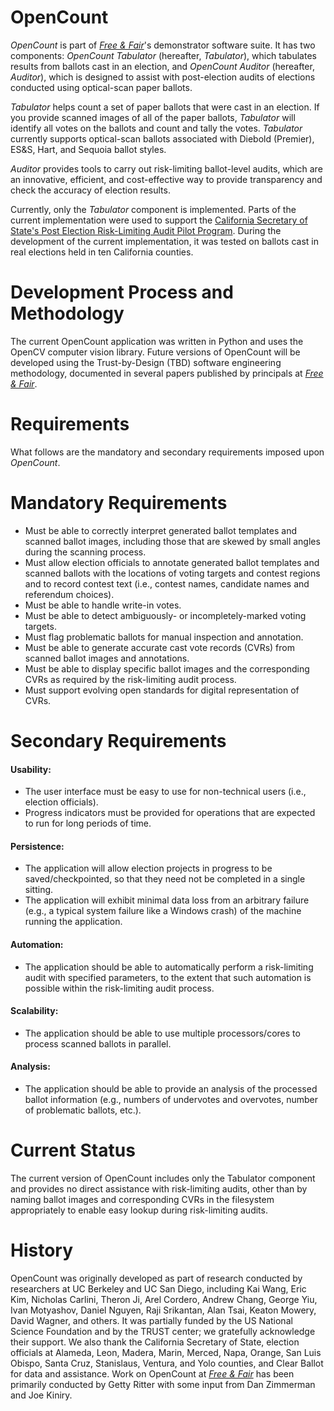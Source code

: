 OpenCount
===

*OpenCount* is part of [*Free & Fair*](http://freeandfair.us/)'s
demonstrator software suite. It has two components: *OpenCount
Tabulator* (hereafter, *Tabulator*), which tabulates results from
ballots cast in an election, and *OpenCount Auditor* (hereafter,
*Auditor*), which is designed to assist with post-election audits of
elections conducted using optical-scan paper ballots.

*Tabulator* helps count a set of paper ballots that were cast in an
election. If you provide scanned images of all of the paper ballots,
*Tabulator* will identify all votes on the ballots and count and tally
the votes. *Tabulator* currently supports optical-scan ballots
associated with Diebold (Premier), ES&S, Hart, and Sequoia ballot
styles.

*Auditor* provides tools to carry out risk-limiting ballot-level
audits, which are an innovative, efficient, and cost-effective way to
provide transparency and check the accuracy of election results.

Currently, only the *Tabulator* component is implemented. Parts of the
current implementation were used to support the
[California Secretary of State's Post Election Risk-Limiting Audit Pilot Program](http://www.sos.ca.gov/voting-systems/oversight/risk-limiting-pilot.htm).
During the development of the current implementation, it was tested on
ballots cast in real elections held in ten California counties.

Development Process and Methodology
===

The current OpenCount application was written in Python and uses the
OpenCV computer vision library. Future versions of OpenCount will be
developed using the Trust-by-Design (TBD) software engineering
methodology, documented in several papers published by principals at
[*Free & Fair*](http://freeandfair.us/).

Requirements
===

What follows are the mandatory and secondary requirements imposed upon
*OpenCount*.

Mandatory Requirements
===

* Must be able to correctly interpret generated ballot templates and
  scanned ballot images, including those that are skewed by small
  angles during the scanning process.
* Must allow election officials to annotate generated ballot templates
  and scanned ballots with the locations of voting targets and contest
  regions and to record contest text (i.e., contest names, candidate
  names and referendum choices).
* Must be able to handle write-in votes.
* Must be able to detect ambiguously- or incompletely-marked voting targets.
* Must flag problematic ballots for manual inspection and annotation.
* Must be able to generate accurate cast vote records (CVRs) from
  scanned ballot images and annotations.
* Must be able to display specific ballot images and the corresponding
  CVRs as required by the risk-limiting audit process.
* Must support evolving open standards for digital representation of
  CVRs.

Secondary Requirements
===

#### Usability:
* The user interface must be easy to use for non-technical users
  (i.e., election officials).
* Progress indicators must be provided for operations that are
  expected to run for long periods of time.

#### Persistence:
* The application will allow election projects in progress to be
  saved/checkpointed, so that they need not be completed in a single
  sitting.
* The application will exhibit minimal data loss from an arbitrary
  failure (e.g., a typical system failure like a Windows crash) of the
  machine running the application.

#### Automation:
* The application should be able to automatically perform a
  risk-limiting audit with specified parameters, to the extent that
  such automation is possible within the risk-limiting audit process.

#### Scalability:
* The application should be able to use multiple processors/cores to
  process scanned ballots in parallel.

#### Analysis:
* The application should be able to provide an analysis of the
  processed ballot information (e.g., numbers of undervotes and
  overvotes, number of problematic ballots, etc.).

Current Status
===

The current version of OpenCount includes only the Tabulator component
and provides no direct assistance with risk-limiting audits, other
than by naming ballot images and corresponding CVRs in the filesystem
appropriately to enable easy lookup during risk-limiting audits.


History
===

OpenCount was originally developed as part of research conducted by
researchers at UC Berkeley and UC San Diego, including Kai Wang, Eric
Kim, Nicholas Carlini, Theron Ji, Arel Cordero, Andrew Chang, George
Yiu, Ivan Motyashov, Daniel Nguyen, Raji Srikantan, Alan Tsai, Keaton
Mowery, David Wagner, and others. It was partially funded by the US
National Science Foundation and by the TRUST center; we gratefully
acknowledge their support. We also thank the California Secretary of
State, election officials at Alameda, Leon, Madera, Marin, Merced,
Napa, Orange, San Luis Obispo, Santa Cruz, Stanislaus, Ventura, and
Yolo counties, and Clear Ballot for data and assistance. Work on
OpenCount at [*Free & Fair*](http://freeandfair.us/) has been
primarily conducted by Getty Ritter with some input from Dan Zimmerman
and Joe Kiniry.
